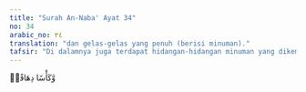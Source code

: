 ```yaml
---
title: "Surah An-Naba' Ayat 34"
no: 34
arabic_no: ٣٤
translation: "dan gelas-gelas yang penuh (berisi minuman)."
tafsir: "Di dalamnya juga terdapat hidangan-hidangan minuman yang dikemas dalam gelas-gelas yang penuh. Dalam firman Allah yang lain dinyatakan:\n\nDan di sana mereka diberi segelas minuman bercampur jahe. (al-Insan/76: 17)"
---
```

وَّكَأْسًا دِهَاقًاۗ